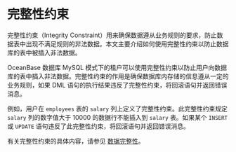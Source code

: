 完整性约束 
==========================

完整性约束（Integrity Constraint）用来确保数据遵从业务规则的要求，防止数据表中出现不满足规则的非法数据。本文主要介绍如何使用完整性约束以防止数据库的表中被插入非法数据。

​OceanBase 数据库 MySQL 模式下的租户可以使用完整性约束以防止用户向数据库的表中插入非法数据。完整性约束的作用是确保数据库内存储的信息遵从一定的业务规则，如果 DML 语句的执行结果违反了完整性约束，将回滚语句并返回错误消息。

​例如，用户在 `employees` 表的 `salary` 列上定义了完整性约束。此完整性约束规定 `salary` 列的数字值大于 10000 的数据行不能插入到 `salary` 表。如果某个 `INSERT` 或 `UPDATE` 语句违反了此完整性约束，将回滚语句并返回错误消息。

​有关完整性约束的具体内容，请参见 [数据完整性](https://yuque.antfin-inc.com/bng8bl/wgzcq5/ngwnzm_chtlhe)。
